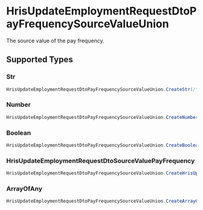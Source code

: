 # HrisUpdateEmploymentRequestDtoPayFrequencySourceValueUnion

The source value of the pay frequency.


## Supported Types

### Str

```csharp
HrisUpdateEmploymentRequestDtoPayFrequencySourceValueUnion.CreateStr(/* values here */);
```

### Number

```csharp
HrisUpdateEmploymentRequestDtoPayFrequencySourceValueUnion.CreateNumber(/* values here */);
```

### Boolean

```csharp
HrisUpdateEmploymentRequestDtoPayFrequencySourceValueUnion.CreateBoolean(/* values here */);
```

### HrisUpdateEmploymentRequestDtoSourceValuePayFrequency

```csharp
HrisUpdateEmploymentRequestDtoPayFrequencySourceValueUnion.CreateHrisUpdateEmploymentRequestDtoSourceValuePayFrequency(/* values here */);
```

### ArrayOfAny

```csharp
HrisUpdateEmploymentRequestDtoPayFrequencySourceValueUnion.CreateArrayOfAny(/* values here */);
```
